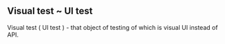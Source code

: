 ## Visual test ~ UI test

Visual test ( UI test ) - that object of testing of which is visual UI instead of API.

